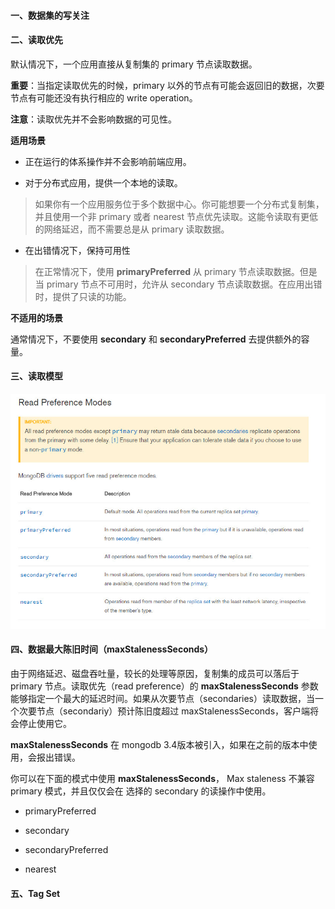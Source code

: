 
#### 一、数据集的写关注

#### 二、读取优先

默认情况下，一个应用直接从复制集的 primary 节点读取数据。

**重要**：当指定读取优先的时候，primary 以外的节点有可能会返回旧的数据，次要节点有可能还没有执行相应的 write operation。

**注意**：读取优先并不会影响数据的可见性。

**适用场景**

* 正在运行的体系操作并不会影响前端应用。

* 对于分布式应用，提供一个本地的读取。

> 如果你有一个应用服务位于多个数据中心。你可能想要一个分布式复制集，并且使用一个非 primary 或者 nearest 节点优先读取。这能令读取有更低的网络延迟，而不需要总是从 primary 读取数据。

* 在出错情况下，保持可用性

> 在正常情况下，使用 **primaryPreferred** 从 primary 节点读取数据。但是当 primary 节点不可用时，允许从 secondary 节点读取数据。在应用出错时，提供了只读的功能。

**不适用的场景**

通常情况下，不要使用 **secondary** 和 **secondaryPreferred** 去提供额外的容量。

#### 三、读取模型

![image](../images/2018-06-27_174954.jpg)


#### 四、数据最大陈旧时间（maxStalenessSeconds）

由于网络延迟、磁盘吞吐量，较长的处理等原因，复制集的成员可以落后于 primary 节点。读取优先（read preference）的 **maxStalenessSeconds** 参数能够指定一个最大的延迟时间。如果从次要节点（secondaries）读取数据，当一个次要节点（secondariy）预计陈旧度超过 maxStalenessSeconds，客户端将会停止使用它。

**maxStalenessSeconds** 在 mongodb 3.4版本被引入，如果在之前的版本中使用，会报出错误。

你可以在下面的模式中使用 **maxStalenessSeconds**， Max staleness 不兼容 primary 模式，并且仅仅会在 选择的 secondary 的读操作中使用。

* primaryPreferred

* secondary

* secondaryPreferred

* nearest

#### 五、Tag Set


